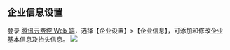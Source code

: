## 企业信息设置
登录 [腾讯云费控 Web 端](https://baoxiao.qq.com)，选择【企业设置】>【企业信息】，可添加和修改企业基本信息及抬头信息。
![](https://main.qcloudimg.com/raw/564d8d4c60fcff782bf47ac2f39dbd5a.png)
